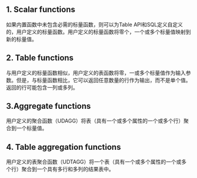 ## 1. Scalar functions

如果内置函数中未包含必需的标量函数，则可以为Table API和SQL定义自定义的，用户定义的标量函数。用户定义的标量函数将零个，一个或多个标量值映射到新的标量值。



## 2. Table functions

与用户定义的标量函数相似，用户定义的表函数将零，一或多个标量值作为输入参数。但是，与标量函数相比，它可以返回任意数量的行作为输出，而不是单个值。返回的行可能包含一列或多列。



## 3.Aggregate functions

用户定义的聚合函数（UDAGG）将表（具有一个或多个属性的一个或多个行）聚合到一个标量值。



## 4. Table aggregation functions

用户定义的表聚合函数（UDTAGG）将一个表（具有一个或多个属性的一个或多个行）聚合到一个具有多行和多列的结果表中。

